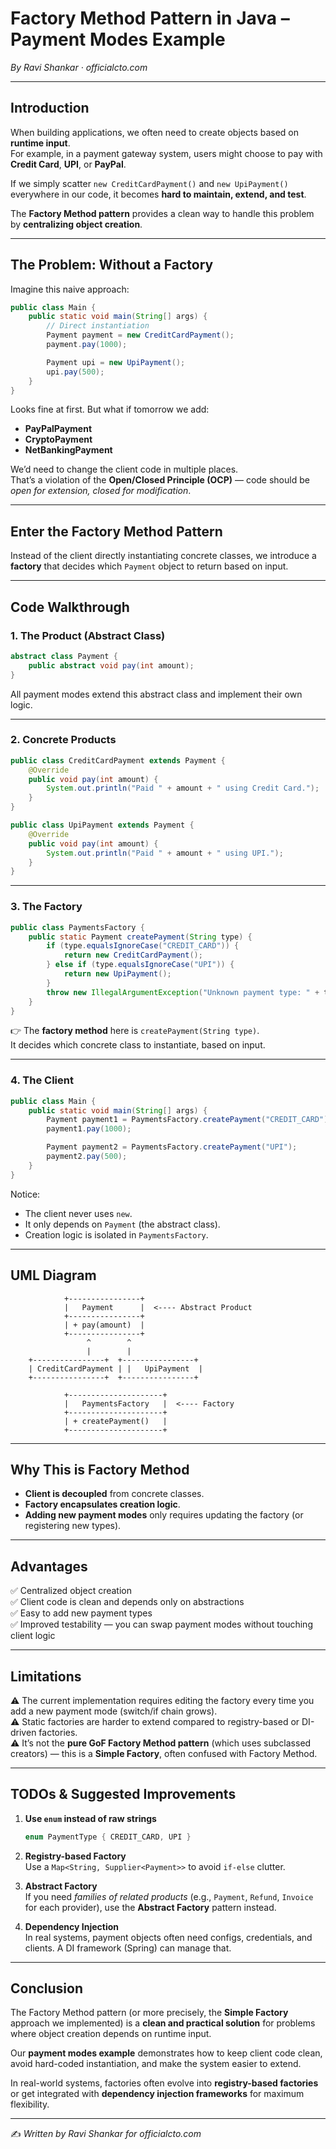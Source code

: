 # Factory Method Pattern in Java – Payment Modes Example

*By Ravi Shankar · officialcto.com*

---

## Introduction

When building applications, we often need to create objects based on **runtime input**.  
For example, in a payment gateway system, users might choose to pay with **Credit Card**, **UPI**, or **PayPal**.  

If we simply scatter `new CreditCardPayment()` and `new UpiPayment()` everywhere in our code, it becomes **hard to maintain, extend, and test**.  

The **Factory Method pattern** provides a clean way to handle this problem by **centralizing object creation**.

---

## The Problem: Without a Factory

Imagine this naive approach:

```java
public class Main {
    public static void main(String[] args) {
        // Direct instantiation
        Payment payment = new CreditCardPayment();
        payment.pay(1000);

        Payment upi = new UpiPayment();
        upi.pay(500);
    }
}
```

Looks fine at first. But what if tomorrow we add:
- **PayPalPayment**
- **CryptoPayment**
- **NetBankingPayment**

We’d need to change the client code in multiple places.  
That’s a violation of the **Open/Closed Principle (OCP)** — code should be *open for extension, closed for modification*.

---

## Enter the Factory Method Pattern

Instead of the client directly instantiating concrete classes, we introduce a **factory** that decides which `Payment` object to return based on input.

---

## Code Walkthrough

### 1. The Product (Abstract Class)

```java
abstract class Payment {
    public abstract void pay(int amount);
}
```

All payment modes extend this abstract class and implement their own logic.

---

### 2. Concrete Products

```java
public class CreditCardPayment extends Payment {
    @Override
    public void pay(int amount) {
        System.out.println("Paid " + amount + " using Credit Card.");
    }
}

public class UpiPayment extends Payment {
    @Override
    public void pay(int amount) {
        System.out.println("Paid " + amount + " using UPI.");
    }
}
```

---

### 3. The Factory

```java
public class PaymentsFactory {
    public static Payment createPayment(String type) {
        if (type.equalsIgnoreCase("CREDIT_CARD")) {
            return new CreditCardPayment();
        } else if (type.equalsIgnoreCase("UPI")) {
            return new UpiPayment();
        }
        throw new IllegalArgumentException("Unknown payment type: " + type);
    }
}
```

👉 The **factory method** here is `createPayment(String type)`.  
It decides which concrete class to instantiate, based on input.

---

### 4. The Client

```java
public class Main {
    public static void main(String[] args) {
        Payment payment1 = PaymentsFactory.createPayment("CREDIT_CARD");
        payment1.pay(1000);

        Payment payment2 = PaymentsFactory.createPayment("UPI");
        payment2.pay(500);
    }
}
```

Notice:  
- The client never uses `new`.  
- It only depends on `Payment` (the abstract class).  
- Creation logic is isolated in `PaymentsFactory`.

---

## UML Diagram

```
            +----------------+
            |   Payment      |  <---- Abstract Product
            +----------------+
            | + pay(amount)  |
            +----------------+
                 ^        ^
                 |        |
    +----------------+  +----------------+
    | CreditCardPayment | |   UpiPayment  |
    +----------------+  +----------------+

            +---------------------+
            |   PaymentsFactory   |  <---- Factory
            +---------------------+
            | + createPayment()   |
            +---------------------+
```

---

## Why This is Factory Method

- **Client is decoupled** from concrete classes.  
- **Factory encapsulates creation logic**.  
- **Adding new payment modes** only requires updating the factory (or registering new types).  

---

## Advantages

✅ Centralized object creation  
✅ Client code is clean and depends only on abstractions  
✅ Easy to add new payment types  
✅ Improved testability — you can swap payment modes without touching client logic  

---

## Limitations

⚠️ The current implementation requires editing the factory every time you add a new payment mode (switch/if chain grows).  
⚠️ Static factories are harder to extend compared to registry-based or DI-driven factories.  
⚠️ It’s not the **pure GoF Factory Method pattern** (which uses subclassed creators) — this is a **Simple Factory**, often confused with Factory Method.  

---

## TODOs & Suggested Improvements

1. **Use `enum` instead of raw strings**  
   ```java
   enum PaymentType { CREDIT_CARD, UPI }
   ```

2. **Registry-based Factory**  
   Use a `Map<String, Supplier<Payment>>` to avoid `if-else` clutter.  

3. **Abstract Factory**  
   If you need *families of related products* (e.g., `Payment`, `Refund`, `Invoice` for each provider), use the **Abstract Factory** pattern instead.  

4. **Dependency Injection**  
   In real systems, payment objects often need configs, credentials, and clients. A DI framework (Spring) can manage that.  

---

## Conclusion

The Factory Method pattern (or more precisely, the **Simple Factory** approach we implemented) is a **clean and practical solution** for problems where object creation depends on runtime input.  

Our **payment modes example** demonstrates how to keep client code clean, avoid hard-coded instantiation, and make the system easier to extend.  

In real-world systems, factories often evolve into **registry-based factories** or get integrated with **dependency injection frameworks** for maximum flexibility.

---

✍️ *Written by Ravi Shankar for officialcto.com*
